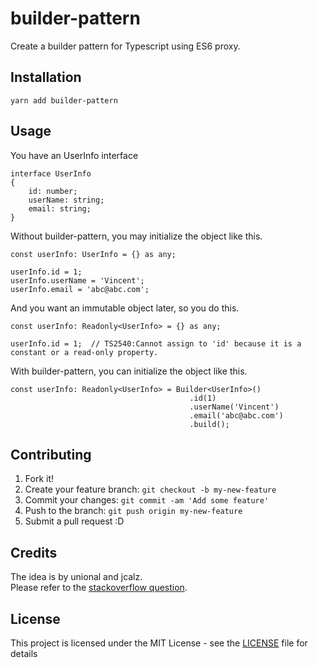 # builder-pattern

Create a builder pattern for Typescript using ES6 proxy.

## Installation

```
yarn add builder-pattern
```

## Usage

You have an UserInfo interface
```
interface UserInfo
{
    id: number;
    userName: string;
    email: string;
}
```

Without builder-pattern, you may initialize the object like this.
```
const userInfo: UserInfo = {} as any;

userInfo.id = 1;
userInfo.userName = 'Vincent';
userInfo.email = 'abc@abc.com';
```

And you want an immutable object later, so you do this.
```
const userInfo: Readonly<UserInfo> = {} as any;

userInfo.id = 1;  // TS2540:Cannot assign to 'id' because it is a constant or a read-only property.

```

With builder-pattern, you can initialize the object like this.
```
const userInfo: Readonly<UserInfo> = Builder<UserInfo>()
                                        .id(1)
                                        .userName('Vincent')
                                        .email('abc@abc.com')
                                        .build();

```

## Contributing

1. Fork it!
2. Create your feature branch: `git checkout -b my-new-feature`
3. Commit your changes: `git commit -am 'Add some feature'`
4. Push to the branch: `git push origin my-new-feature`
5. Submit a pull request :D

## Credits

The idea is by unional and jcalz.  
Please refer to the [stackoverflow question](https://stackoverflow.com/questions/45291644/builder-pattern-using-typescript-interfaces).

## License

This project is licensed under the MIT License - see the [LICENSE](LICENSE) file for details
